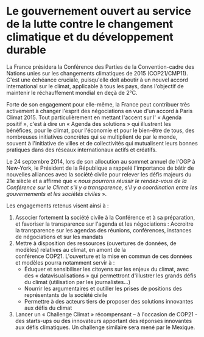 # Le gouvernement ouvert au service de la lutte contre le changement climatique et du développement durable

La France présidera la Conférence des Parties de la Convention-cadre des Nations unies sur les changements climatiques de 2015 (COP21/CMP11). C'est une échéance cruciale, puisqu'elle doit aboutir à un nouvel accord international sur le climat, applicable à tous les pays, dans l'objectif de maintenir le réchauffement mondial en deçà de 2°C.

Forte de son engagement pour elle-même, la France peut contribuer très activement à changer l'esprit des négociations en vue d'un accord à Paris Climat 2015. Tout particulièrement en mettant l'accent sur l' « Agenda positif », c'est à dire un « Agenda des solutions » qui illustrent les bénéfices, pour le climat, pour l'économie et pour le bien-être de tous, des nombreuses initiatives concrètes qui se multiplient de par le monde, souvent à l'initiative de villes et de collectivités qui mutualisent leurs bonnes pratiques dans des réseaux internationaux actifs et créatifs.

Le 24 septembre 2014, lors de son allocution au sommet annuel de l'OGP à New-York, le Président de la République a rappelé l'importance de bâtir de nouvelles alliances avec la société civile pour relever les défis majeurs du 21e siècle et a affirmé que « _nous pourrons réussir le rendez-vous de la Conférence sur le Climat s'il y a transparence, s'il y a coordination entre les gouvernements et les sociétés civiles_ ».

Les engagements retenus visent ainsi à :

1. Associer fortement la société civile à la Conférence et à sa préparation, et favoriser la transparence sur l'agenda et les négociations : Accroitre la transparence sur les agendas des réunions, conférences, instances de négociations et sur les mandats
2. Mettre à disposition des ressources (ouvertures de données, de modèles) relatives au climat, en amont de la conférence COP21. L'ouverture et la mise en commun de ces données et modèles pourra notamment servir à :
    - Éduquer et sensibiliser les citoyens sur les enjeux du climat, avec des « datavisualisations » qui permettront d'illustrer les grands défis du climat (utilisation par les journalistes…)
    - Nourrir les argumentaires et outiller les prises de positions des représentants de la société civile
    - Permettre à des acteurs tiers de proposer des solutions innovantes aux défis du climat
3. Lancer un « Challenge Climat » récompensant – à l'occasion de COP21 - des starts-ups ou des innovateurs apportant des réponses innovantes aux défis climatiques. Un challenge similaire sera mené par le Mexique.
